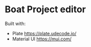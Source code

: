 # Boat Project editor

Built with:
* Plate https://plate.udecode.io/
* Material UI https://mui.com/
